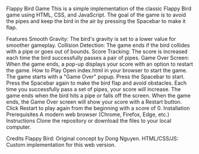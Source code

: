 Flappy Bird Game
This is a simple implementation of the classic Flappy Bird game using HTML, CSS, and JavaScript. The goal of the game is to avoid the pipes and keep the bird in the air by pressing the Spacebar to make it flap.

Features
Smooth Gravity: The bird's gravity is set to a lower value for smoother gameplay.
Collision Detection: The game ends if the bird collides with a pipe or goes out of bounds.
Score Tracking: The score is increased each time the bird successfully passes a pair of pipes.
Game Over Screen: When the game ends, a pop-up displays your score with an option to restart the game.
How to Play
Open index.html in your browser to start the game.
The game starts with a "Game Over" popup. Press the Spacebar to start.
Press the Spacebar again to make the bird flap and avoid obstacles.
Each time you successfully pass a set of pipes, your score will increase.
The game ends when the bird hits a pipe or falls off the screen.
When the game ends, the Game Over screen will show your score with a Restart button. Click Restart to play again from the beginning with a score of 0.
Installation
Prerequisites
A modern web browser (Chrome, Firefox, Edge, etc.)
Instructions
Clone the repository or download the files to your local computer.


Credits
Flappy Bird: Original concept by Dong Nguyen.
HTML/CSS/JS: Custom implementation for this web version.
